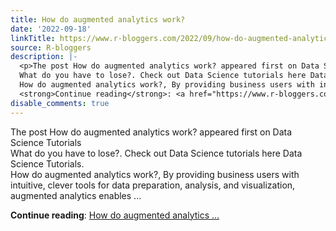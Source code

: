 ```yaml
---
title: How do augmented analytics work?
date: '2022-09-18'
linkTitle: https://www.r-bloggers.com/2022/09/how-do-augmented-analytics-work/
source: R-bloggers
description: |-
  <p>The post How do augmented analytics work? appeared first on Data Science Tutorials<br />
  What do you have to lose?. Check out Data Science tutorials here Data Science Tutorials.<br />
  How do augmented analytics work?, By providing business users with intuitive, clever tools for data preparation, analysis, and visualization, augmented analytics enables ...</p>
  <strong>Continue reading</strong>: <a href="https://www.r-bloggers.com/2022/09/how-do-augmented-analytics-work/">How do augmented analytics ...
disable_comments: true
---
```

<p>The post How do augmented analytics work? appeared first on Data Science Tutorials<br />
What do you have to lose?. Check out Data Science tutorials here Data Science Tutorials.<br />
How do augmented analytics work?, By providing business users with intuitive, clever tools for data preparation, analysis, and visualization, augmented analytics enables ...</p>
<strong>Continue reading</strong>: <a href="https://www.r-bloggers.com/2022/09/how-do-augmented-analytics-work/">How do augmented analytics ...
